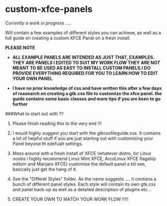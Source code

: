 # custom-xfce-panels

*Currently a work in progress .....*

Will contain a few examples of different styles you can achieve, as well as a full guide on creating a custom XFCE Panel on a fresh install. 


**PLEASE NOTE**
 - **ALL EXAMPLE PANELS ARE INTENDED AS JUST THAT, EXAMPLES. THEY ARE PANELS I EDITED TO SUIT MY WORK FLOW THEY ARE NOT MEANT TO BE USED AS EASY TO INSTALL CUSTOM PANELS.I DO PROVIDE EVERYTHING REQUIRED FOR YOU TO LEARN HOW TO EDIT YOUR OWN PANEL**

 - **I have no prior knowledge of css and have written this after a few days of reasearch on creating a gtk.css file to customize the xfce panel. 
the guide contains some basic classes and more tips if you are keen to go further**

###What to start out with ?? 

1. Please finish reading this to the very end !!! 

2. I would highly suggest you start with the gtkcssfileguide.css. It contains a lot of helpful stuff if you are just starting out with customizing your Panel beyond th edefualt settings. 

3. Mess around with a fresh install of XFCE (whatever distro, for Linux noobs I highly recommend Linux Mint XFCE, ArcoLinux XFCE flagship editoin and Manjaro XFCE) customize the default panel a bit see, basically just get the hang of it.

4. See the "Differet Styles" folder. As the name suggests .... it contians a bunch of different panel styles. Each style will contain its own gtk.css and panel back-up as well as a detailed description of plugins etc... 

5. CREATE YOUR OWN TO MATCH YOUR WORK FLOW !!!!! 
